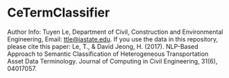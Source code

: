 # CeTermClassifier
Author Info:
Tuyen Le, 
Department of Civil, Construction and Environmental Engineering,
Email: ttle@iastate.edu.
If you use the data in this repository, please cite this paper: Le, T., & David Jeong, H. (2017). NLP-Based Approach to Semantic Classification of Heterogeneous Transportation Asset Data Terminology. Journal of Computing in Civil Engineering, 31(6), 04017057.

